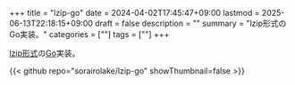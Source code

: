 +++
title = "lzip-go"
date = 2024-04-02T17:45:47+09:00
lastmod = 2025-06-13T22:18:15+09:00
draft = false
description = ""
summary = "lzip形式のGo実装。"
categories = [""]
tags = [""]
+++

[lzip形式](https://www.nongnu.org/lzip/manual/lzip_manual.html#File-format)の[Go](https://go.dev/)実装。

{{< github repo="sorairolake/lzip-go" showThumbnail=false >}}
